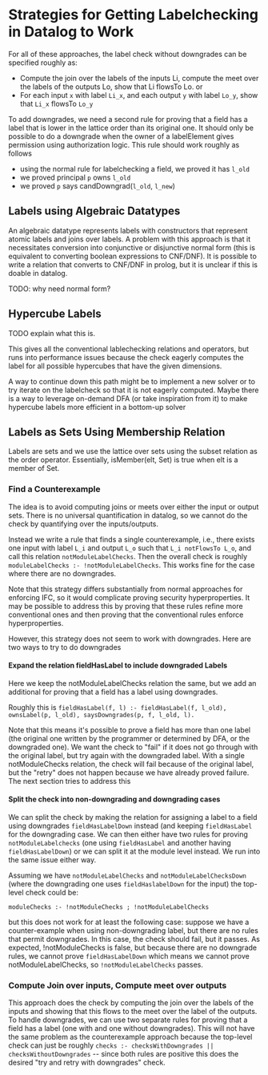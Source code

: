 # Strategies for Getting Labelchecking in Datalog to Work

For all of these approaches, the label check without downgrades can be 
specified roughly as:
 - Compute the join over the labels of the inputs Li, compute the meet over the 
   labels of the outputs Lo, show that Li flowsTo Lo.
or
 - For each input `x` with label `Li_x`, and each output `y` with label `Lo_y`, 
   show that `Li_x` flowsTo `Lo_y`

To add downgrades, we need a second rule for proving that a field has a label 
that is lower in the lattice order than its original one. It should only be 
possible to do a downgrade when the owner of a labelElement gives permission 
using authorization logic. This rule should work roughly as follows
- using the normal rule for labelchecking a field, we proved it has `l_old`
- we proved principal `p` owns `l_old`
- we proved `p` says candDowngrad(`l_old`, `l_new`)

## Labels using Algebraic Datatypes

An algebraic datatype represents labels with constructors that represent atomic 
labels and joins over labels. A problem with this approach is that it 
necessitates conversion into conjunctive or disjunctive normal form (this is 
equivalent to converting boolean expressions to CNF/DNF). It is possible to
write a relation that converts to CNF/DNF in prolog, but it is unclear if this
is doable in datalog.

TODO: why need normal form?

## Hypercube Labels

TODO explain what this is.

This gives all the conventional lablechecking relations and operators, but runs 
into performance issues because the check eagerly computes the label for all 
possible hypercubes that have the given dimensions.

A way to continue down this path might be to implement a new solver or to try 
iterate on the labelcheck so that it is not eagerly computed. Maybe there is a 
way to leverage on-demand DFA (or take inspiration from it) to make hypercube 
labels more efficient in a bottom-up solver

## Labels as Sets Using Membership Relation

Labels are sets and we use the lattice over sets using the subset relation as 
the order operator. Essentially, isMember(elt, Set) is true when elt is a
member of Set. 

### Find a Counterexample

The idea is to avoid computing joins or meets over either the input or output 
sets. There is no universal quantification in datalog, so we cannot do the 
check by quantifying over the inputs/outputs.

Instead we write a rule that finds a single counterexample, i.e., there exists 
one input with label `L_i` and output `L_o` such that `L_i notFlowsTo L_o`, and 
call this relation `notModuleLabelChecks`.
Then the overall check is roughly `moduleLabelChecks :- !notModuleLabelChecks`. 
This works fine for the case where there are no downgrades.

Note that this strategy differs substantially from normal approaches for enforcing IFC, 
so it would complicate proving security hyperproperties. It may be possible to 
address this by proving that these rules refine more conventional ones and then 
proving that the conventional rules enforce hyperproperties.

However, this strategy does not seem to work with downgrades. Here are two ways 
to try to do downgrades 

#### Expand the relation fieldHasLabel to include downgraded Labels
Here we keep the notModuleLabelChecks relation the same, but we add an 
additional for proving that a field has a label using downgrades.

Roughly this is
`fieldHasLabel(f, l) :- fieldHasLabel(f, l_old), ownsLabel(p, l_old),
                        saysDowngrades(p, f, l_old, l).`

Note that this means it's possible to prove a field has more than one label 
(the original one written by the programmer or determined by DFA, or the 
downgraded one). We want the check to "fail" if it does not go through with the 
original label, but try again with the downgraded label. With a single 
notModuleChecks relation, the check will fail because of the original label, 
but the "retry" does not happen because we have already proved failure. The 
next section tries to address this

#### Split the check into non-downgrading and downgrading cases
We can split the check by making the relation for assigning a label to a field 
using downgrades `fieldHasLabelDown` instead (and keeping `fieldHasLabel` for
the downgrading case. We can then either have two rules for proving
`notModuleLabelchecks` (one using `fieldHasLabel` and another having 
`fieldHasLabelDown`) or we can split it at the module level instead. We run 
into the same issue either way. 

Assuming we have `notModuleLabelChecks` and `notModuleLabelChecksDown` (where 
the downgrading one uses `fieldHaslabelDown` for the input) the top-level check
could be:

`moduleChecks :- !notModuleChecks ; !notModuleLabelChecks`

but this does not work for at least the following case: suppose we have a 
counter-example when using non-downgrading label, but there are no rules that 
permit downgrades. In this case, the check should fail, but it passes. As 
expected, !notModuleChecks is false, but because there are no downgrade rules, 
we cannot prove `fieldHasLabelDown` which means we cannot prove 
notModuleLabelChecks, so `!notModuleLabelChecks` passes.

### Compute Join over inputs, Compute meet over outputs
This approach does the check by computing the join over the labels of the 
inputs and showing that this flows to the meet over the label of the outputs. 
To handle downgrades, we can use two separate rules for proving that a 
field has a label (one with and one without downgrades). This will not have the 
same problem as the counterexample approach because the top-level check can 
just be roughly `checks :- checksWithDowngrades || checksWithoutDowngrades` -- 
since both rules are positive this does the desired "try and retry with 
downgrades" check.
